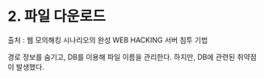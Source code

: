 # 2. 파일 다운로드

출처 : 웹 모의해킹 시나리오의 완성 WEB HACKING 서버 침투 기법

경로 정보를 숨기고, DB를 이용해 파일 이름을 관리한다.
하지만, DB에 관련된 취약점이 발생했다.